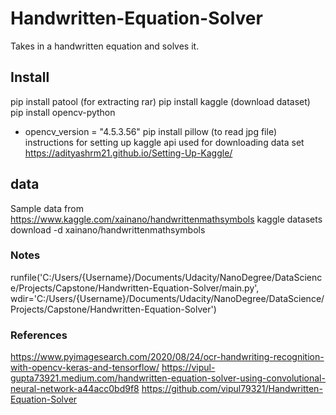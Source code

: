 # Handwritten-Equation-Solver
Takes in a handwritten equation and solves it.

## Install
pip install patool (for extracting rar)
pip install kaggle (download dataset)
pip install opencv-python
 - opencv_version = "4.5.3.56"
pip install pillow (to read jpg file)
instructions for setting up kaggle api used for downloading data set https://adityashrm21.github.io/Setting-Up-Kaggle/

## data
Sample data from https://www.kaggle.com/xainano/handwrittenmathsymbols
kaggle datasets download -d xainano/handwrittenmathsymbols

### Notes
runfile('C:/Users/{Username}/Documents/Udacity/NanoDegree/DataScience/Projects/Capstone/Handwritten-Equation-Solver/main.py', wdir='C:/Users/{Username}/Documents/Udacity/NanoDegree/DataScience/Projects/Capstone/Handwritten-Equation-Solver')

### References
https://www.pyimagesearch.com/2020/08/24/ocr-handwriting-recognition-with-opencv-keras-and-tensorflow/
https://vipul-gupta73921.medium.com/handwritten-equation-solver-using-convolutional-neural-network-a44acc0bd9f8
https://github.com/vipul79321/Handwritten-Equation-Solver